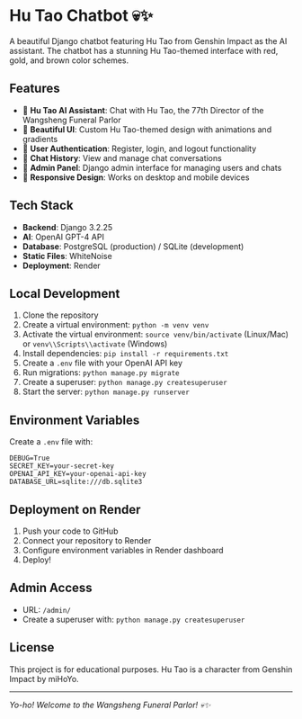 # Hu Tao Chatbot 💀✨

A beautiful Django chatbot featuring Hu Tao from Genshin Impact as the AI assistant. The chatbot has a stunning Hu Tao-themed interface with red, gold, and brown color schemes.

## Features

- 🤖 **Hu Tao AI Assistant**: Chat with Hu Tao, the 77th Director of the Wangsheng Funeral Parlor
- 🎨 **Beautiful UI**: Custom Hu Tao-themed design with animations and gradients
- 👤 **User Authentication**: Register, login, and logout functionality
- 💬 **Chat History**: View and manage chat conversations
- 🔧 **Admin Panel**: Django admin interface for managing users and chats
- 📱 **Responsive Design**: Works on desktop and mobile devices

## Tech Stack

- **Backend**: Django 3.2.25
- **AI**: OpenAI GPT-4 API
- **Database**: PostgreSQL (production) / SQLite (development)
- **Static Files**: WhiteNoise
- **Deployment**: Render

## Local Development

1. Clone the repository
2. Create a virtual environment: `python -m venv venv`
3. Activate the virtual environment: `source venv/bin/activate` (Linux/Mac) or `venv\\Scripts\\activate` (Windows)
4. Install dependencies: `pip install -r requirements.txt`
5. Create a `.env` file with your OpenAI API key
6. Run migrations: `python manage.py migrate`
7. Create a superuser: `python manage.py createsuperuser`
8. Start the server: `python manage.py runserver`

## Environment Variables

Create a `.env` file with:
```
DEBUG=True
SECRET_KEY=your-secret-key
OPENAI_API_KEY=your-openai-api-key
DATABASE_URL=sqlite:///db.sqlite3
```

## Deployment on Render

1. Push your code to GitHub
2. Connect your repository to Render
3. Configure environment variables in Render dashboard
4. Deploy!

## Admin Access

- URL: `/admin/`
- Create a superuser with: `python manage.py createsuperuser`

## License

This project is for educational purposes. Hu Tao is a character from Genshin Impact by miHoYo.

---
*Yo-ho! Welcome to the Wangsheng Funeral Parlor! 💀✨*

